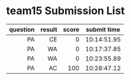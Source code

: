 # team15 Submission List
question | result | score | submit time
----:|----:|-----:|-----
PA | CE | 0 | 10:14:51.95 
PA | WA | 0 | 10:17:37.85 
PA | WA | 0 | 10:23:55.89 
PA | AC | 100 | 10:28:47.12 
